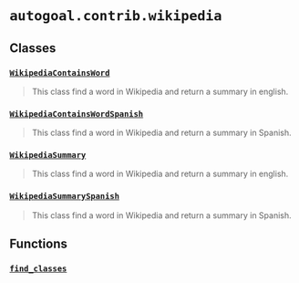 # `autogoal.contrib.wikipedia`

## Classes

### [`WikipediaContainsWord`](../autogoal.contrib.wikipedia.WikipediaContainsWord)
> This class find a word in Wikipedia and return a summary in english.

### [`WikipediaContainsWordSpanish`](../autogoal.contrib.wikipedia.WikipediaContainsWordSpanish)
> This class find a word in Wikipedia and return a summary in Spanish.

### [`WikipediaSummary`](../autogoal.contrib.wikipedia.WikipediaSummary)
> This class find a word in Wikipedia and return a summary in english.

### [`WikipediaSummarySpanish`](../autogoal.contrib.wikipedia.WikipediaSummarySpanish)
> This class find a word in Wikipedia and return a summary in Spanish.


## Functions

### [`find_classes`](../autogoal.contrib.wikipedia.find_classes)
